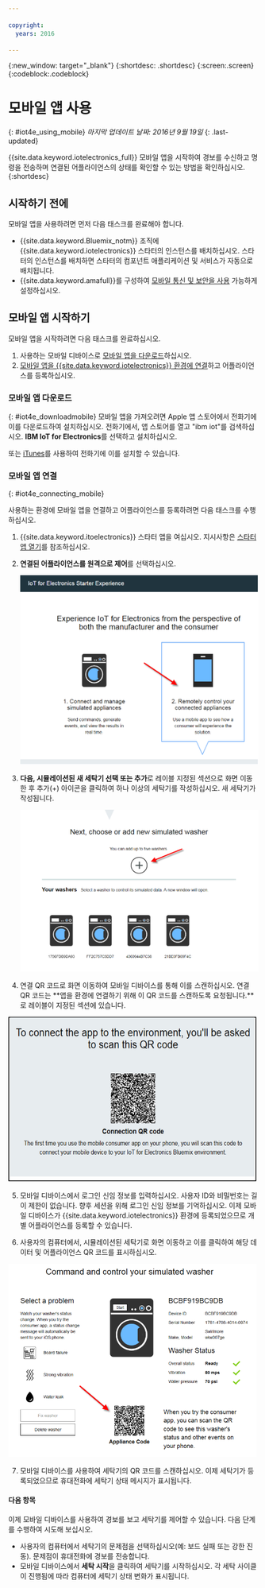 ```yaml
---

copyright:
  years: 2016

---
```



<!-- Common attributes used in the template are defined as follows: -->
{:new_window: target="\_blank"}
{:shortdesc: .shortdesc}
{:screen:.screen}
{:codeblock:.codeblock}

# 모바일 앱 사용
{: #iot4e_using_mobile}
*마지막 업데이트 날짜: 2016년 9월 19일*
{: .last-updated}

{{site.data.keyword.iotelectronics_full}} 모바일 앱을 시작하여 경보를 수신하고 명령을 전송하며 연결된 어플라이언스의 상태를 확인할 수 있는 방법을 확인하십시오.
{:shortdesc}

## 시작하기 전에

모바일 앱을 사용하려면 먼저 다음 태스크를 완료해야 합니다.
  - {{site.data.keyword.Bluemix_notm}} 조직에 {{site.data.keyword.iotelectronics}} 스타터의 인스턴스를
배치하십시오. 스타터의 인스턴스를 배치하면 스타터의 컴포넌트 애플리케이션 및 서비스가 자동으로 배치됩니다. 
  - {{site.data.keyword.amafull}}를 구성하여 [모바일 통신 및 보안을 사용](iotelectronics_config_mca.html) 가능하게 설정하십시오. 

## 모바일 앱 시작하기
모바일 앱을 시작하려면 다음 태스크를 완료하십시오.
1. 사용하는 모바일 디바이스로 [모바일 앱을 다운로드](#iot4e_downloadmobile)하십시오.
2. [모바일 앱을 {{site.data.keyword.iotelectronics}} 환경에 연결](#iot4e_connecting_mobile)하고 어플라이언스를 등록하십시오.


 ### 모바일 앱 다운로드
 {: #iot4e_downloadmobile}
 모바일 앱을 가져오려면 Apple 앱 스토어에서 전화기에 이를 다운로드하여 설치하십시오. 전화기에서, 앱 스토어를 열고 "ibm iot"를 검색하십시오. **IBM IoT for Electronics**를 선택하고 설치하십시오.

 또는 [iTunes](https://itunes.apple.com/us/app/ibm-iot-for-electronics/id1103404928?ls=1&mt=8)를 사용하여 전화기에 이를 설치할 수 있습니다.


### 모바일 앱 연결
{: #iot4e_connecting_mobile}

사용하는 환경에 모바일 앱을 연결하고 어플라이언스를 등록하려면 다음 태스크를 수행하십시오. 

1. {{site.data.keyword.itoelectronics}} 스타터 앱을 여십시오. 지시사항은 [스타터 앱 열기](iot4ecreatingappliances.html#iot4e_openAppMain)를 참조하십시오. 

2. **연결된 어플라이언스를 원격으로 제어**를 선택하십시오.

    ![{{site.data.keyword.iotelectronics}} 스타터 인터페이스](images/IoT4E_remotely_option.png "{{site.data.keyword.iotelectronics}} 스타터 인터페이스")

3. **다음, 시뮬레이션된 새 세탁기 선택 또는 추가**로 레이블 지정된 섹션으로 화면 이동한 후 추가(+) 아이콘을 클릭하여 하나 이상의 세탁기를 작성하십시오. 새 세탁기가 작성됩니다.

    ![세탁기 추가](images/IoT4E_add_washer.png "세탁기 추가")

4.	연결 QR 코드로 화면 이동하여 모바일 디바이스를 통해 이를 스캔하십시오. 연결 QR 코드는 **앱을 환경에 연결하기 위해 이 QR 코드를 스캔하도록 요청됩니다.**로 레이블이 지정된 섹션에 있습니다.

  ![연결 QR 코드](images/iot4e_mobile_connect_QR.png "{{site.data.keyword.iotelectronics}} 연결 QR 코드")

5. 모바일 디바이스에서 로그인 신임 정보를 입력하십시오. 사용자 ID와 비밀번호는 길이 제한이 없습니다. 향후 세션을 위해 로그인 신임 정보를 기억하십시오. 이제 모바일 디바이스가 {{site.data.keyword.iotelectronics}} 환경에 등록되었으므로 개별 어플라이언스를 등록할 수 있습니다. 

6. 사용자의 컴퓨터에서, 시뮬레이션된 세탁기로 화면 이동하고 이를 클릭하여 해당 데이터 및 어플라이언스 QR 코드를 표시하십시오.

  ![세탁기를 선택하십시오.](images/IoT4E_mobile_washer_QR.png "세탁기를 선택하십시오.")

7.	모바일 디바이스를 사용하여 세탁기의 QR 코드를 스캔하십시오. 이제 세탁기가 등록되었으므로 휴대전화에 세탁기 상태 메시지가 표시됩니다. 

#### 다음 항목
이제 모바일 디바이스를 사용하여 경보를 보고 세탁기를 제어할 수 있습니다. 다음 단계를 수행하여 시도해 보십시오. 
  - 사용자의 컴퓨터에서 세탁기의 문제점을 선택하십시오(예: 보드 실패 또는 강한 진동). 문제점이 휴대전화에 경보를 전송합니다.
  - 모바일 디바이스에서 **세탁 시작**을 클릭하여 세탁기를 시작하십시오. 각 세탁 사이클이 진행됨에 따라 컴퓨터에 세탁기 상태 변화가 표시됩니다. 

